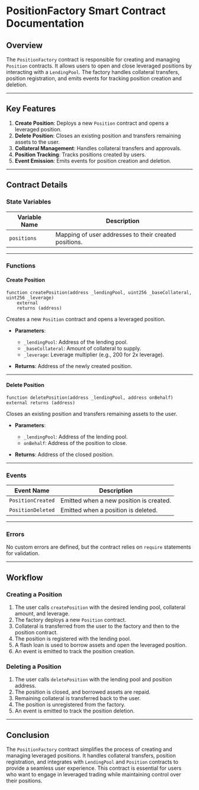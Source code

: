 # PositionFactory Smart Contract Documentation

## Overview

The `PositionFactory` contract is responsible for creating and managing `Position` contracts. It allows users to open and close leveraged positions by interacting with a `LendingPool`. The factory handles collateral transfers, position registration, and emits events for tracking position creation and deletion.

---

## Key Features

1. **Create Position**: Deploys a new `Position` contract and opens a leveraged position.
2. **Delete Position**: Closes an existing position and transfers remaining assets to the user.
3. **Collateral Management**: Handles collateral transfers and approvals.
4. **Position Tracking**: Tracks positions created by users.
5. **Event Emission**: Emits events for position creation and deletion.

---

## Contract Details

### State Variables

| Variable Name                  | Description                                                                 |
|--------------------------------|-----------------------------------------------------------------------------|
| `positions`                    | Mapping of user addresses to their created positions.                       |

---

### Functions

#### Create Position

```solidity
function createPosition(address _lendingPool, uint256 _baseCollateral, uint256 _leverage)
    external
    returns (address)
```

Creates a new `Position` contract and opens a leveraged position.

- **Parameters**:
  - `_lendingPool`: Address of the lending pool.
  - `_baseCollateral`: Amount of collateral to supply.
  - `_leverage`: Leverage multiplier (e.g., 200 for 2x leverage).

- **Returns**: Address of the newly created position.

---

#### Delete Position

```solidity
function deletePosition(address _lendingPool, address onBehalf) external returns (address)
```

Closes an existing position and transfers remaining assets to the user.

- **Parameters**:
  - `_lendingPool`: Address of the lending pool.
  - `onBehalf`: Address of the position to close.

- **Returns**: Address of the closed position.

---

### Events

| Event Name                     | Description                                                                 |
|--------------------------------|-----------------------------------------------------------------------------|
| `PositionCreated`              | Emitted when a new position is created.                                     |
| `PositionDeleted`              | Emitted when a position is deleted.                                         |

---

### Errors

No custom errors are defined, but the contract relies on `require` statements for validation.

---

## Workflow

### Creating a Position

1. The user calls `createPosition` with the desired lending pool, collateral amount, and leverage.
2. The factory deploys a new `Position` contract.
3. Collateral is transferred from the user to the factory and then to the position contract.
4. The position is registered with the lending pool.
5. A flash loan is used to borrow assets and open the leveraged position.
6. An event is emitted to track the position creation.

### Deleting a Position

1. The user calls `deletePosition` with the lending pool and position address.
2. The position is closed, and borrowed assets are repaid.
3. Remaining collateral is transferred back to the user.
4. The position is unregistered from the factory.
5. An event is emitted to track the position deletion.

---

## Conclusion

The `PositionFactory` contract simplifies the process of creating and managing leveraged positions. It handles collateral transfers, position registration, and integrates with `LendingPool` and `Position` contracts to provide a seamless user experience. This contract is essential for users who want to engage in leveraged trading while maintaining control over their positions.